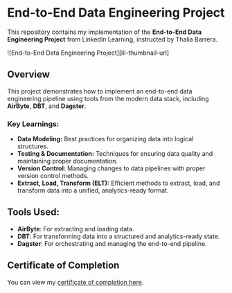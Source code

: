# End-to-End Data Engineering Project

This repository contains my implementation of the **End-to-End Data Engineering Project** from LinkedIn Learning, instructed by Thalia Barrera.

![End-to-End Data Engineering Project][lil-thumbnail-url]

## Overview

This project demonstrates how to implement an end-to-end data engineering pipeline using tools from the modern data stack, including **AirByte**, **DBT**, and **Dagster**.

### Key Learnings:
- **Data Modeling:** Best practices for organizing data into logical structures.
- **Testing & Documentation:** Techniques for ensuring data quality and maintaining proper documentation.
- **Version Control:** Managing changes to data pipelines with proper version control methods.
- **Extract, Load, Transform (ELT):** Efficient methods to extract, load, and transform data into a unified, analytics-ready format.

## Tools Used:
- **AirByte**: For extracting and loading data.
- **DBT**: For transforming data into a structured and analytics-ready state.
- **Dagster**: For orchestrating and managing the end-to-end pipeline.

## Certificate of Completion
You can view my [certificate of completion here](https://www.linkedin.com/learning/certificates/516f2f884abd39ad363965dc162b292e5cc3d37d04e8e80931c816966de19304?trk=share_certificate).

